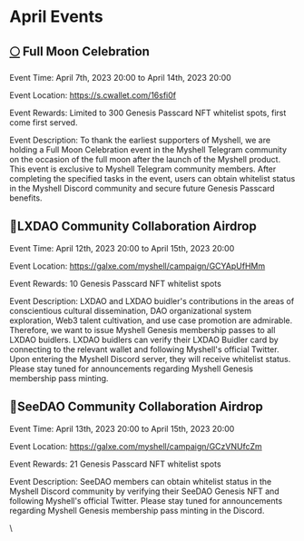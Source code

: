 # April Events

## [🌕](https://emojipedia.org/full-moon/) Full Moon Celebration

Event Time: April 7th, 2023 20:00 to April 14th, 2023 20:00

Event Location: https://s.cwallet.com/16sfi0f

Event Rewards: Limited to 300 Genesis Passcard NFT whitelist spots, first come first served.

Event Description: To thank the earliest supporters of Myshell, we are holding a Full Moon Celebration event in the Myshell Telegram community on the occasion of the full moon after the launch of the Myshell product. This event is exclusive to Myshell Telegram community members. After completing the specified tasks in the event, users can obtain whitelist status in the Myshell Discord community and secure future Genesis Passcard benefits.

## 🤝LXDAO Community Collaboration Airdrop

Event Time: April 12th, 2023 20:00 to April 15th, 2023 20:00

Event Location: https://galxe.com/myshell/campaign/GCYApUfHMm

Event Rewards: 10 Genesis Passcard NFT whitelist spots

Event Description: LXDAO and LXDAO buidler's contributions in the areas of conscientious cultural dissemination, DAO organizational system exploration, Web3 talent cultivation, and use case promotion are admirable. Therefore, we want to issue Myshell Genesis membership passes to all LXDAO buidlers. LXDAO buidlers can verify their LXDAO Buidler card by connecting to the relevant wallet and following Myshell's official Twitter. Upon entering the Myshell Discord server, they will receive whitelist status. Please stay tuned for announcements regarding Myshell Genesis membership pass minting.

## 🤝SeeDAO Community Collaboration Airdrop

Event Time: April 13th, 2023 20:00 to April 15th, 2023 20:00

Event Location: https://galxe.com/myshell/campaign/GCzVNUfcZm

Event Rewards: 21 Genesis Passcard NFT whitelist spots

Event Description: SeeDAO members can obtain whitelist status in the Myshell Discord community by verifying their SeeDAO Genesis NFT and following Myshell's official Twitter. Please stay tuned for announcements regarding Myshell Genesis membership pass minting in the Discord.

\
